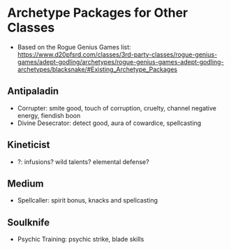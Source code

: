 # Archetype Packages for Other Classes
- Based on the Rogue Genius Games list: https://www.d20pfsrd.com/classes/3rd-party-classes/rogue-genius-games/adept-godling/archetypes/rogue-genius-games-adept-godling-archetypes/blacksnake/#Existing_Archetype_Packages

## Antipaladin
- Corrupter: smite good, touch of corruption, cruelty, channel negative energy, fiendish boon
- Divine Desecrator: detect good, aura of cowardice, spellcasting

## Kineticist
- ?: infusions? wild talents? elemental defense?

## Medium
- Spellcaller: spirit bonus, knacks and spellcasting

## Soulknife
- Psychic Training: psychic strike, blade skills
